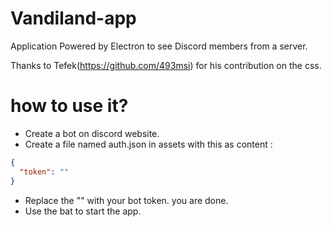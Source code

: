 # Vandiland-app
Application Powered by Electron to see Discord members from a server.

Thanks to Tefek(https://github.com/493msi) for his contribution on the css.

# how to use it?
* Create a bot on discord website.
* Create a file named auth.json in assets with this as content :
```json
{
  "token": ""
}
```
* Replace the "" with your bot token. you are done.
* Use the bat to start the app.